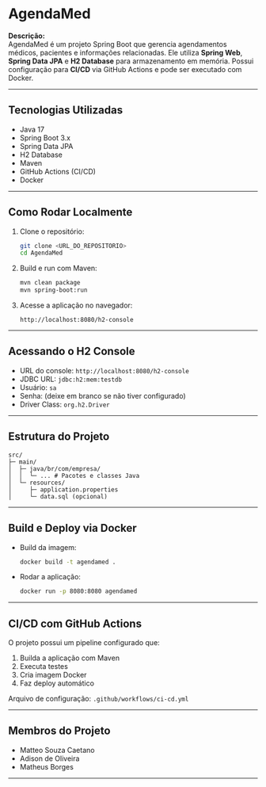 # AgendaMed # 

**Descrição:**  
AgendaMed é um projeto Spring Boot que gerencia agendamentos médicos, pacientes e informações relacionadas. Ele utiliza **Spring Web**, **Spring Data JPA** e **H2 Database** para armazenamento em memória. Possui configuração para **CI/CD** via GitHub Actions e pode ser executado com Docker.

---

## Tecnologias Utilizadas

- Java 17
- Spring Boot 3.x
- Spring Data JPA
- H2 Database
- Maven
- GitHub Actions (CI/CD)
- Docker 

---

## Como Rodar Localmente

1. Clone o repositório:
   ```bash
   git clone <URL_DO_REPOSITORIO>
   cd AgendaMed
   ```

2. Build e run com Maven:
   ```bash
   mvn clean package
   mvn spring-boot:run
   ```

3. Acesse a aplicação no navegador:
   ```
   http://localhost:8080/h2-console
   ```

---

## Acessando o H2 Console

- URL do console: `http://localhost:8080/h2-console`
- JDBC URL: `jdbc:h2:mem:testdb`
- Usuário: `sa`
- Senha: (deixe em branco se não tiver configurado)
- Driver Class: `org.h2.Driver`

---

## Estrutura do Projeto

```
src/
├─ main/
│  ├─ java/br/com/empresa/
│  │  └─ ... # Pacotes e classes Java
│  └─ resources/
│     ├─ application.properties
│     └─ data.sql (opcional)
```

---

## Build e Deploy via Docker

- Build da imagem:
  ```bash
  docker build -t agendamed .
  ```

- Rodar a aplicação:
  ```bash
  docker run -p 8080:8080 agendamed
  ```

---

## CI/CD com GitHub Actions

O projeto possui um pipeline configurado que:

1. Builda a aplicação com Maven
2. Executa testes
3. Cria imagem Docker
4. Faz deploy automático

Arquivo de configuração: `.github/workflows/ci-cd.yml`

---

## Membros do Projeto

- Matteo Souza Caetano  
- Adison de Oliveira  
- Matheus Borges

---

